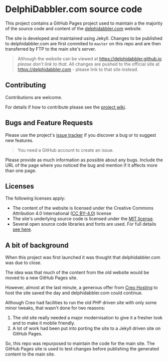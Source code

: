 # DelphiDabbler.com source code

This project contains a GitHub Pages project used to maintain a the majority of the source code and content of the [delphidabbler.com](https://delphidabbler.com) website.

The site is developed and maintained using Jekyll. Changes to be published to delphidabbler.com are first commited to `master` on this repo and are then transferred by FTP to the main site's server.

> Although the website can be viewed at https://delphidabbler.github.io _please don't link to that_. All changes are pushed to the official site at https://delphidabbler.com - please link to that site instead.

## Contributing

Contributions are welcome.

For details if how to contribute please see the [project wiki](https://github.com/delphidabbler/delphidabbler.github.io/wiki).

## Bugs and Feature Requests

Please use the project's [issue tracker](https://github.com/delphidabbler/delphidabbler.github.io/issues) if you discover a bug or to suggest new features.

> You need a GitHub account to create an issue.

Please provide as much information as possible about any bugs. Include the URL of the page where you noticed the bug and mention if it affects more than one page.

## Licenses

The following licenses apply:

* The content of the website is licensed under the Creative Commons Attribution 4.0 International ([CC BY-4.0](https://creativecommons.org/licenses/by/4.0/)) license
* The site's underlying source code is licensed under the [MIT license](LICENSE.md).
* Several open source code libraries and fonts are used. For full details [see here](https://delphidabbler.com/credits#3rdparty).

## A bit of background

When this project was first launched it was thought that delphidabbler.com was due to close.

The idea was that much of the content from the old website would be moved to a new GitHub Pages site.

However, almost at the last minute, a generous offer from [Creo Hosting](https://www.creohosting.com/) to host the site saved the day and delphidabbler.com could continue.

Although Creo had facilities to run the old PHP driven site with only some minor tweaks, that wasn't done for two reasons:

1. The old site really needed a major modernisation to give it a fresher look and to make it mobile friendly.
2. A lot of work had been put into porting the site to a Jekyll driven site on GitHub Pages.

So, this repo was repurposed to maintain the code for the main site. The GitHub Pages site is used to test changes before publishing the generated content to the main site.

